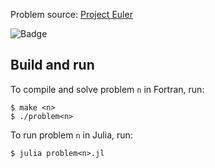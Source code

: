 Problem source: [Project Euler](https://projecteuler.net/)

![Badge](https://projecteuler.net/profile/chru.png)

## Build and run

To compile and solve problem `n` in Fortran, run:

```
$ make <n>
$ ./problem<n>
```

To run problem `n` in Julia, run:

```
$ julia problem<n>.jl
```
